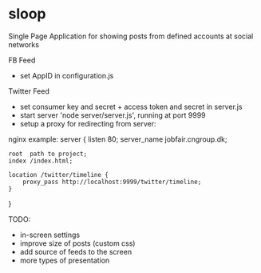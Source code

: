 # sloop
Single Page Application for showing posts from defined accounts at social networks

FB Feed
- set AppID in configuration.js

Twitter Feed
- set consumer key and secret + access token and secret in server.js
- start server 'node server/server.js', running at port 9999
- setup a proxy for redirecting from server:

nginx example:
server {
    listen       80;
    server_name jobfair.cngroup.dk;

    root  path to project;
    index /index.html;

    location /twitter/timeline {
        proxy_pass http://localhost:9999/twitter/timeline;
    }
}

TODO:
- in-screen settings
- improve size of posts (custom css)
- add source of feeds to the screen
- more types of presentation